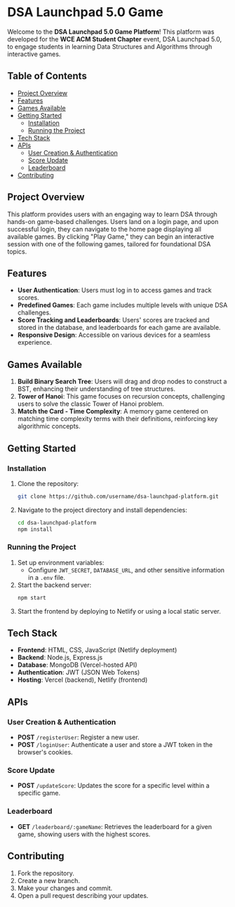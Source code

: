 
# DSA Launchpad 5.0 Game

Welcome to the **DSA Launchpad 5.0 Game Platform**! This platform was developed for the **WCE ACM Student Chapter** event, DSA Launchpad 5.0, to engage students in learning Data Structures and Algorithms through interactive games.

## Table of Contents
- [Project Overview](#project-overview)
- [Features](#features)
- [Games Available](#games-available)
- [Getting Started](#getting-started)
  - [Installation](#installation)
  - [Running the Project](#running-the-project)
- [Tech Stack](#tech-stack)
- [APIs](#apis)
  - [User Creation & Authentication](#user-creation--authentication)
  - [Score Update](#score-update)
  - [Leaderboard](#leaderboard)
- [Contributing](#contributing)


## Project Overview

This platform provides users with an engaging way to learn DSA through hands-on game-based challenges. Users land on a login page, and upon successful login, they can navigate to the home page displaying all available games. By clicking "Play Game," they can begin an interactive session with one of the following games, tailored for foundational DSA topics.

## Features

- **User Authentication**: Users must log in to access games and track scores.
- **Predefined Games**: Each game includes multiple levels with unique DSA challenges.
- **Score Tracking and Leaderboards**: Users' scores are tracked and stored in the database, and leaderboards for each game are available.
- **Responsive Design**: Accessible on various devices for a seamless experience.

## Games Available

1. **Build Binary Search Tree**: Users will drag and drop nodes to construct a BST, enhancing their understanding of tree structures.
2. **Tower of Hanoi**: This game focuses on recursion concepts, challenging users to solve the classic Tower of Hanoi problem.
3. **Match the Card - Time Complexity**: A memory game centered on matching time complexity terms with their definitions, reinforcing key algorithmic concepts.

## Getting Started

### Installation

1. Clone the repository:
   ```bash
   git clone https://github.com/username/dsa-launchpad-platform.git
   ```
2. Navigate to the project directory and install dependencies:
   ```bash
   cd dsa-launchpad-platform
   npm install
   ```

### Running the Project

1. Set up environment variables:
   - Configure `JWT_SECRET`, `DATABASE_URL`, and other sensitive information in a `.env` file.
2. Start the backend server:
   ```bash
   npm start
   ```
3. Start the frontend by deploying to Netlify or using a local static server.

## Tech Stack

- **Frontend**: HTML, CSS, JavaScript (Netlify deployment)
- **Backend**: Node.js, Express.js
- **Database**: MongoDB (Vercel-hosted API)
- **Authentication**: JWT (JSON Web Tokens)
- **Hosting**: Vercel (backend), Netlify (frontend)

## APIs

### User Creation & Authentication

- **POST** `/registerUser`: Register a new user.
- **POST** `/loginUser`: Authenticate a user and store a JWT token in the browser's cookies.

### Score Update

- **POST** `/updateScore`: Updates the score for a specific level within a specific game.

### Leaderboard

- **GET** `/leaderboard/:gameName`: Retrieves the leaderboard for a given game, showing users with the highest scores.

## Contributing

1. Fork the repository.
2. Create a new branch.
3. Make your changes and commit.
4. Open a pull request describing your updates.

